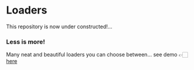 # Loaders
This repository is now under constructed!...

### Less is more!
Many neat and beautiful loaders you can choose between...
see demo 👉🏻 [here](https://codepen.io/Nagisa1130/pen/eRVGjm)
